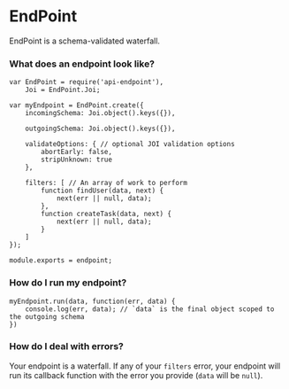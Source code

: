 # EndPoint

EndPoint is a schema-validated waterfall.

### What does an endpoint look like?

```
var EndPoint = require('api-endpoint'),
    Joi = EndPoint.Joi;

var myEndpoint = EndPoint.create({
    incomingSchema: Joi.object().keys({}),

    outgoingSchema: Joi.object().keys({}),

    validateOptions: { // optional JOI validation options
        abortEarly: false,
        stripUnknown: true
    },

    filters: [ // An array of work to perform
        function findUser(data, next) {
            next(err || null, data);
        },
        function createTask(data, next) {
            next(err || null, data);
        }
    ]
});

module.exports = endpoint;
```

### How do I run my endpoint?

```
myEndpoint.run(data, function(err, data) {
    console.log(err, data); // `data` is the final object scoped to the outgoing schema
})
```

### How do I deal with errors?

Your endpoint is a waterfall. If any of your `filters` error, your endpoint will run its callback function with the error you provide (`data` will be `null`).
